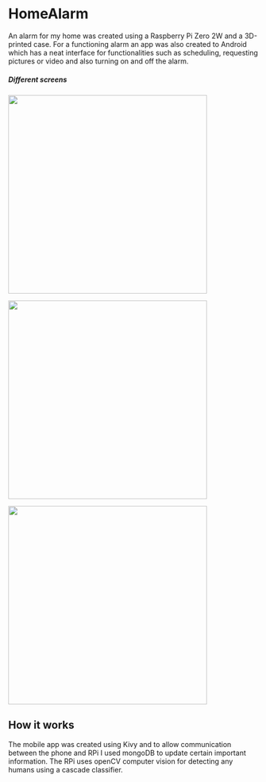 # HomeAlarm
 
An alarm for my home was created using a Raspberry Pi Zero 2W and a 3D-printed case. 
For a functioning alarm an app was also created to Android which has a neat interface
for functionalities such as scheduling, requesting pictures or video and also turning on and off the alarm.


##### Different screens

<p float="left">
<img src="Screens/Home_screen.PNG" width="400" height="400" name="Home"> 
</p>
<p float="left">
<img src="Screens/Camera_screen.PNG" width="400" height="400" name="Ca,era">
</p>
<p float="left">
<img src="Screens/Scheme_screen.PNG" width="400" height="400" name="Settings"> 
</p>


## How it works
The mobile app was created using Kivy and to allow communication between the phone and RPi I used mongoDB to update certain important information.
The RPi uses openCV computer vision for detecting any humans using a cascade classifier.